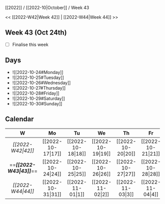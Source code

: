 [[2022]] / [[2022-10|October]] / Week 43

<< [[2022-W42|Week 42]] | [[2022-W44|Week 44]] >>︎

## Week 43 (Oct 24th)
- [ ] Finalise this week


## Days
- ![[2022-10-24#Monday]]
- ![[2022-10-25#Tuesday]]
- ![[2022-10-26#Wednesday]]
- ![[2022-10-27#Thursday]]
- ![[2022-10-28#Friday]]
- ![[2022-10-29#Saturday]]
- ![[2022-10-30#Sunday]]

## Calendar
| W  | Mo | Tu | We | Th | Fr | Sa | Su |
|:--:|:--:|:--:|:--:|:--:|:--:|:--:|:--:|
| *[[2022-W42\|42]]* | [[2022-10-17\|17]] | [[2022-10-18\|18]] | [[2022-10-19\|19]] | [[2022-10-20\|20]] | [[2022-10-21\|21]] | [[2022-10-22\|22]] | [[2022-10-23\|23]] |
| ==***[[2022-W43\|43]]***== | [[2022-10-24\|24]] | [[2022-10-25\|25]] | [[2022-10-26\|26]] | [[2022-10-27\|27]] | [[2022-10-28\|28]] | [[2022-10-29\|29]] | [[2022-10-30\|30]] |
| *[[2022-W44\|44]]* | [[2022-10-31\|31]] | [[2022-11-01\|1]]  | [[2022-11-02\|2]]  | [[2022-11-03\|3]]  | [[2022-11-04\|4]]  | [[2022-11-05\|5]]  | [[2022-11-06\|6]]  |

